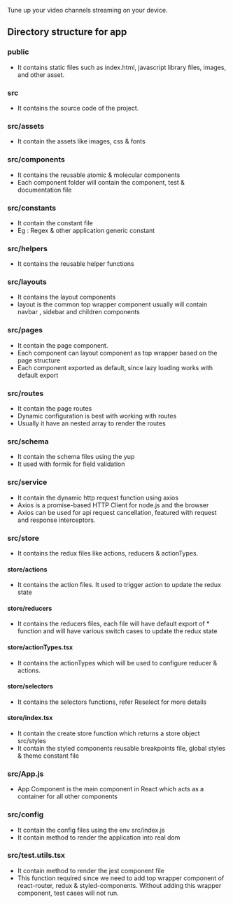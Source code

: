 Tune up your video channels streaming on your device.

## Directory structure for app

### public
* It contains static files such as index.html, javascript library files, images, and other asset.

### src
* It contains the source code of the project.

### src/assets
* It contain the assets like images, css & fonts

### src/components
* It contains the reusable atomic & molecular components
* Each component folder will contain the component, test & documentation file

### src/constants
* It contain the constant file
* Eg : Regex & other application generic constant

### src/helpers
* It contains the reusable helper functions

### src/layouts
* It contains the layout components
* layout is the common top wrapper component usually will contain navbar , sidebar and children components

### src/pages
* It contain the page component.
* Each component can layout component as top wrapper based on the page structure
* Each component exported as default, since lazy loading works with default export

### src/routes
* It contain the page routes
* Dynamic configuration is best with working with routes
* Usually it have an nested array to render the routes

### src/schema
* It contain the schema files using the yup
* It used with formik for field validation

### src/service
* It contain the dynamic http request function using axios
* Axios is a promise-based HTTP Client for node.js and the browser
* Axios can be used for api request cancellation, featured with request and response interceptors.

### src/store
* It contains the redux files like actions, reducers & actionTypes.

#### store/actions
* It contains the action files. It used to trigger action to update the redux state

#### store/reducers
* It contains the reducers files, each file will have default export of * function and will have various switch cases to update the redux state

#### store/actionTypes.tsx
* It contains the actionTypes which will be used to configure reducer & actions.

#### store/selectors
* It contains the selectors functions, refer Reselect for more details

#### store/index.tsx
* It contain the create store function which returns a store object
src/styles
* It contain the styled components reusable breakpoints file, global styles & theme constant file

### src/App.js
* App Component is the main component in React which acts as a container for all other components

### src/config
* It contain the config files using the env
src/index.js
* It contain method to render the application into real dom

### src/test.utils.tsx
* It contain method to render the jest component file
* This function required since we need to add top wrapper component of react-router, redux & styled-components. Without adding this wrapper component, test cases will not run.

